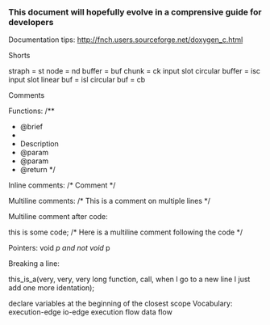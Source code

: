 ### This document will hopefully evolve in a comprensive guide for developers

Documentation tips:
http://fnch.users.sourceforge.net/doxygen_c.html

Shorts

straph = st
node   = nd
buffer = buf
chunk  = ck
input slot circular buffer = isc
input slot linear buf = isl
circular buf = cb



Comments

Functions:
/**
 * @brief
 *
 * Description
 * @param
 * @param
 * @return
 */


Inline comments:
/* Comment */


Multiline comments:
/*
 This is a comment 
 on multiple lines
*/

Multiline comment after code:

this is some code;  /* Here is a multiline
                       comment following 
                       the code  */

Pointers: void *p and not void* p

Breaking a line:

this_is_a(very, very, very long function, call, when
    I go to a new line I just add one more identation);


declare variables at the beginning of the closest scope
Vocabulary:
    execution-edge
    io-edge
    execution flow
    data flow



